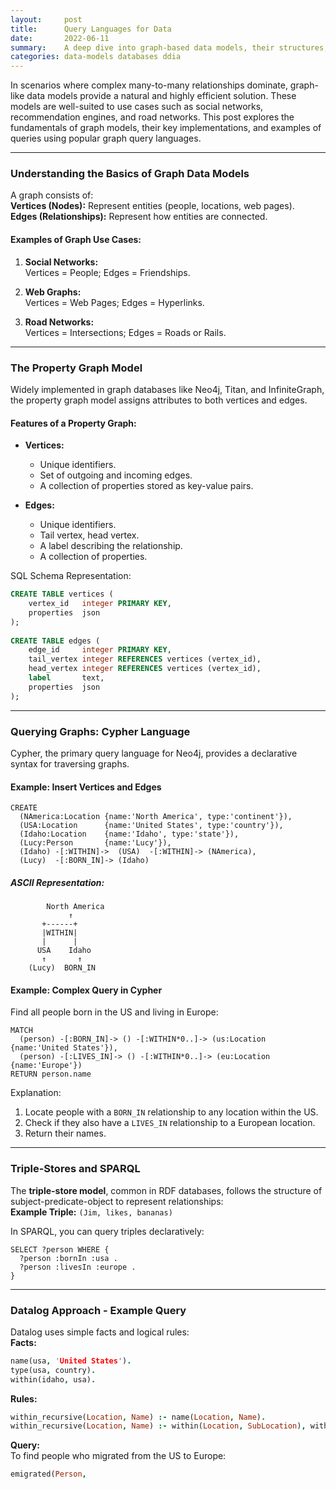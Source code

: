 ```yaml
---
layout:     post  
title:      Query Languages for Data
date:       2022-06-11
summary:    A deep dive into graph-based data models, their structures, and query languages like Cypher, SPARQL, and Datalog.
categories: data-models databases ddia
---
```


In scenarios where complex many-to-many relationships dominate, graph-like data models provide a natural and highly efficient solution. These models are well-suited to use cases such as social networks, recommendation engines, and road networks. This post explores the fundamentals of graph models, their key implementations, and examples of queries using popular graph query languages.
   
---  

### **Understanding the Basics of Graph Data Models**

A graph consists of:    
**Vertices (Nodes):** Represent entities (people, locations, web pages).    
**Edges (Relationships):** Represent how entities are connected.

#### Examples of Graph Use Cases:

1. **Social Networks:**    
   Vertices = People; Edges = Friendships.

2. **Web Graphs:**    
   Vertices = Web Pages; Edges = Hyperlinks.

3. **Road Networks:**    
   Vertices = Intersections; Edges = Roads or Rails.

---  

### **The Property Graph Model**

Widely implemented in graph databases like Neo4j, Titan, and InfiniteGraph, the property graph model assigns attributes to both vertices and edges.

#### Features of a Property Graph:

- **Vertices:**
    - Unique identifiers.
    - Set of outgoing and incoming edges.
    - A collection of properties stored as key-value pairs.

- **Edges:**
    - Unique identifiers.
    - Tail vertex, head vertex.
    - A label describing the relationship.
    - A collection of properties.

SQL Schema Representation:
```sql  
CREATE TABLE vertices (  
    vertex_id   integer PRIMARY KEY,  
    properties  json  
);  
   
CREATE TABLE edges (  
    edge_id     integer PRIMARY KEY,  
    tail_vertex integer REFERENCES vertices (vertex_id),  
    head_vertex integer REFERENCES vertices (vertex_id),  
    label       text,  
    properties  json  
);  
```  
   
---  

### **Querying Graphs: Cypher Language**

Cypher, the primary query language for Neo4j, provides a declarative syntax for traversing graphs.

#### Example: Insert Vertices and Edges
```cypher  
CREATE  
  (NAmerica:Location {name:'North America', type:'continent'}),  
  (USA:Location      {name:'United States', type:'country'}),  
  (Idaho:Location    {name:'Idaho', type:'state'}),  
  (Lucy:Person       {name:'Lucy'}),  
  (Idaho) -[:WITHIN]->  (USA)  -[:WITHIN]-> (NAmerica),  
  (Lucy)  -[:BORN_IN]-> (Idaho)  
```  

##### ASCII Representation:
```plaintext  
        North America  
             ↑  
       +------+  
       |WITHIN|  
       |      |  
      USA    Idaho  
       ↑       ↑  
    (Lucy)  BORN_IN  
```  

#### Example: Complex Query in Cypher
Find all people born in the US and living in Europe:

```cypher  
MATCH  
  (person) -[:BORN_IN]-> () -[:WITHIN*0..]-> (us:Location {name:'United States'}),  
  (person) -[:LIVES_IN]-> () -[:WITHIN*0..]-> (eu:Location {name:'Europe'})  
RETURN person.name  
```  

Explanation:
1. Locate people with a `BORN_IN` relationship to any location within the US.
2. Check if they also have a `LIVES_IN` relationship to a European location.
3. Return their names.

---  

### **Triple-Stores and SPARQL**

The **triple-store model**, common in RDF databases, follows the structure of subject-predicate-object to represent relationships:    
**Example Triple:** `(Jim, likes, bananas)`

In SPARQL, you can query triples declaratively:
```sparql  
SELECT ?person WHERE {  
  ?person :bornIn :usa .  
  ?person :livesIn :europe .  
}  
```  
   
---  

### **Datalog Approach - Example Query**

Datalog uses simple facts and logical rules:    
**Facts:**
```prolog  
name(usa, 'United States').    
type(usa, country).    
within(idaho, usa).    
```  

**Rules:**
```prolog  
within_recursive(Location, Name) :- name(Location, Name).  
within_recursive(Location, Name) :- within(Location, SubLocation), within_recursive(SubLocation, Name).  
```  

**Query:**    
To find people who migrated from the US to Europe:
```prolog  
emigrated(Person,